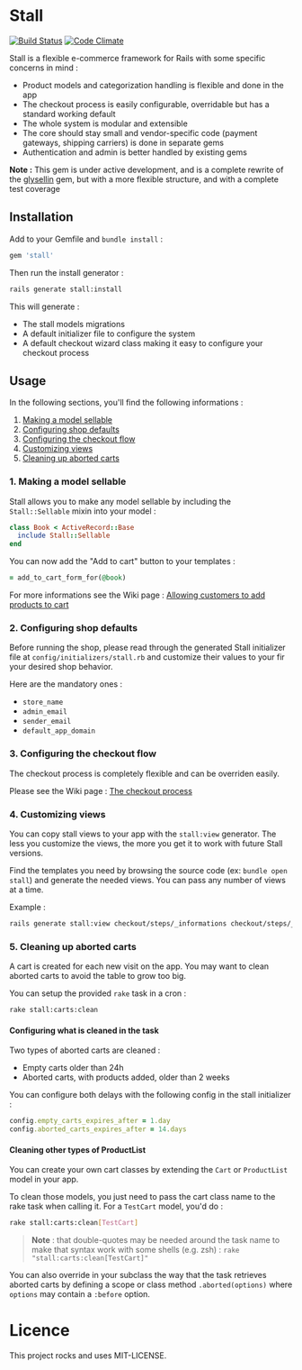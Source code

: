 # Stall

[![Build Status](https://api.travis-ci.org/rails-stall/stall.svg?branch=master)](http://travis-ci.org/rails-stall/stall)
[![Code Climate](https://codeclimate.com/github/rails-stall/stall.svg)](https://codeclimate.com/github/rails-stall/stall)

Stall is a flexible e-commerce framework for Rails with some specific concerns
in mind :

- Product models and categorization handling is flexible and done in the app
- The checkout process is easily configurable, overridable but has a standard working default
- The whole system is modular and extensible
- The core should stay small and vendor-specific code (payment gateways, shipping carriers) is done in separate gems
- Authentication and admin is better handled by existing gems

**Note :** This gem is under active development, and is a complete rewrite of
the [glysellin](https://github.com/glysellin/glysellin) gem, but with a more
flexible structure, and with a complete test coverage

## Installation

Add to your Gemfile and `bundle install` :

```ruby
gem 'stall'
```

Then run the install generator :

```bash
rails generate stall:install
```

This will generate :

- The stall models migrations
- A default initializer file to configure the system
- A default checkout wizard class making it easy to configure your checkout process

## Usage

In the following sections, you'll find the following informations :

1. [Making a model sellable](#1--Making-a-model-sellable)
2. [Configuring shop defaults](#2--Configuring-shop-defaults)
3. [Configuring the checkout flow](#3--Configuring-the-checkout-flow)
4. [Customizing views](#4--Customizing-views)
5. [Cleaning up aborted carts](#5--Cleaning-up-aborted-carts)


### 1. Making a model sellable

Stall allows you to make any model sellable by including the `Stall::Sellable`
mixin into your model :

```ruby
class Book < ActiveRecord::Base
  include Stall::Sellable
end
```

You can now add the "Add to cart" button to your templates :

```ruby
= add_to_cart_form_for(@book)
```

For more informations see the Wiki page :
[Allowing customers to add products to cart](https://github.com/rails-stall/stall/wiki/Allowing-customers-to-add-products-to-cart)

### 2. Configuring shop defaults

Before running the shop, please read through the generated Stall initializer
file at `config/initializers/stall.rb` and customize their values to your
fir your desired shop behavior.

Here are the mandatory ones :

- `store_name`
- `admin_email`
- `sender_email`
- `default_app_domain`


### 3. Configuring the checkout flow

The checkout process is completely flexible and can be overriden easily.

Please see the Wiki page :
[The checkout process](https://github.com/rails-stall/stall/wiki/The-checkout-process)


### 4. Customizing views

You can copy stall views to your app with the `stall:view` generator.
The less you customize the views, the more you get it to work with future
Stall versions.

Find the templates you need by browsing the source code (ex: `bundle open stall`)
and generate the needed views. You can pass any number of views at a time.

Example :

```bash
rails generate stall:view checkout/steps/_informations checkout/steps/_payment stall/carts/_cart
```

### 5. Cleaning up aborted carts

A cart is created for each new visit on the app. You may want to clean
aborted carts to avoid the table to grow too big.

You can setup the provided `rake` task in a cron :

```bash
rake stall:carts:clean
```

#### Configuring what is cleaned in the task

Two types of aborted carts are cleaned :

- Empty carts older than 24h
- Aborted carts, with products added, older than 2 weeks

You can configure both delays with the following config in the stall initializer :

```ruby
config.empty_carts_expires_after = 1.day
config.aborted_carts_expires_after = 14.days
```

#### Cleaning other types of ProductList

You can create your own cart classes by extending the `Cart` or `ProductList`
model in your app.

To clean those models, you just need to pass the cart class name to the rake
task when calling it. For a `TestCart` model, you'd do :

```bash
rake stall:carts:clean[TestCart]
```

> **Note** : that double-quotes may be needed around the task name to make that
syntax work with some shells (e.g. zsh) : `rake "stall:carts:clean[TestCart]"`

You can also override in your subclass the way that the task retrieves aborted
carts by defining a scope or class method `.aborted(options)` where `options`
may contain a `:before` option.

# Licence

This project rocks and uses MIT-LICENSE.
